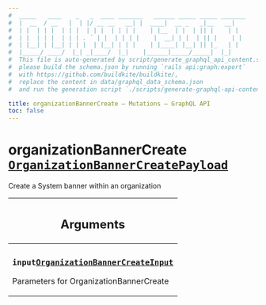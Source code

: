 ```yaml
---
#  _____   ____    _   _  ____ _______   ______ _____ _____ _______
#  |  __  / __   |  | |/ __ __   __| |  ____|  __ _   _|__   __|
#  | |  | | |  | | |  | | |  | | | |    | |__  | |  | || |    | |
#  | |  | | |  | | | . ` | |  | | | |    |  __| | |  | || |    | |
#  | |__| | |__| | | |  | |__| | | |    | |____| |__| || |_   | |
#  |_____/ ____/  |_| _|____/  |_|    |______|_____/_____|  |_|
#  This file is auto-generated by script/generate_graphql_api_content.sh,
#  please build the schema.json by running `rails api:graph:export`
#  with https://github.com/buildkite/buildkite/,
#  replace the content in data/graphql_data_schema.json
#  and run the generation script `./scripts/generate-graphql-api-content.sh`.

title: organizationBannerCreate – Mutations – GraphQL API
toc: false
---
```

<!-- vale off -->
<h1 class="has-pills" data-algolia-exclude>
  organizationBannerCreate
  <a href="/docs/apis/graphql/schemas/object/organizationbannercreatepayload" class="pill pill--object pill--normal-case pill--large" title="Go to OBJECT OrganizationBannerCreatePayload"><code>OrganizationBannerCreatePayload</code></a>

</h1>
<!-- vale on -->


Create a System banner within an organization

<table class="responsive-table responsive-table--single-column-rows">
  <thead>
    <th>
      <h2 data-algolia-exclude>Arguments</h2>
    </th>
  </thead>
  <tbody>
    <tr><td><h3 class="is-small has-pills"><code>input</code><a href="/docs/apis/graphql/schemas/input_object/organizationbannercreateinput" class="pill pill--input_object pill--normal-case pill--medium" title="Go to INPUT_OBJECT OrganizationBannerCreateInput"><code>OrganizationBannerCreateInput</code></a></h3><p>Parameters for OrganizationBannerCreate</p></td></tr>
  </tbody>
</table>
